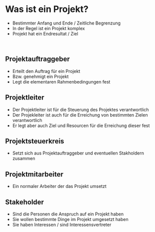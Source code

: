 # Was ist ein Projekt?
- Bestimmter Anfang und Ende / Zeitliche Begrenzung
- In der Regel ist ein Projekt komplex
- Projekt hat ein Endresultat / Ziel

<br>

## Projektauftraggeber
- Erteilt den Auftrag für ein Projekt
- Bzw. genehmigt ein Projekt
- Legt die elementaren Rahmenbedingungen fest

## Projektleiter
- Der Projektleiter ist für die Steuerung des Projektes verantwortlich
- Der Projekleiter ist auch für die Erreichung von bestimmten Zielen verantwortlich
- Er legt aber auch Ziel und Resourcen für die Erreichung dieser fest

## Projektsteuerkreis
- Setzt sich aus Projektauftraggeber und eventuellen Stakholdern zusammen

## Projektmitarbeiter
- Ein normaler Arbeiter der das Projekt umsetzt

## Stakeholder
- Sind die Personen die Anspruch auf ein Projekt haben
- Sie wollen bestimmte Dinge im Projekt umgesetzt haben
- Sie haben Interessen / sind Interessensvertreter 